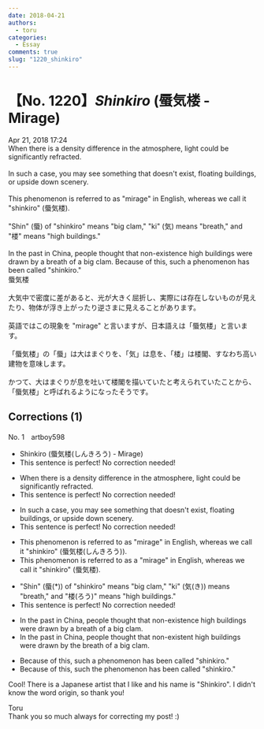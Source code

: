 ```yaml
---
date: 2018-04-21
authors:
  - toru
categories:
  - Essay
comments: true
slug: "1220_shinkiro"
---
```


# 【No. 1220】<strong><em>Shinkiro</em></strong> (蜃気楼 - Mirage)
<div class="date">Apr 21, 2018 17:24</div>
<div id="post"><div id="body_show_ori">
When there is a density difference in the atmosphere, light could be significantly refracted.<br/><br/>In such a case, you may see something that doesn't exist, floating buildings, or upside down scenery.<br/><br/>This phenomenon is referred to as "mirage" in English, whereas we call it "shinkiro" (蜃気楼).<br/><br/>"Shin" (蜃) of "shinkiro" means "big clam," "ki" (気) means "breath," and "楼" means "high buildings."<br/><br/>In the past in China, people thought that non-existence high buildings were drawn by a breath of a big clam. Because of this, such a phenomenon has been called "shinkiro."
</div></div>

<!-- more -->

<div id="post_ja"><div id="body_show_mo">
蜃気楼<br/><br/>大気中で密度に差があると、光が大きく屈折し、実際には存在しないものが見えたり、物体が浮き上がったり逆さまに見えることがあります。<br/><br/>英語ではこの現象を "mirage" と言いますが、日本語えは「蜃気楼」と言います。<br/><br/>「蜃気楼」の「蜃」は大はまぐりを、「気」は息を、「楼」は楼閣、すなわち高い建物を意味します。<br/><br/>かつて、大はまぐりが息を吐いて楼閣を描いていたと考えられていたことから、「蜃気楼」と呼ばれるようになったそうです。
</div></div>

## Corrections (1)
<div id="block"><div class="first_name"> No. 1　<span class="just_name">artboy598</span></div><div id="block2">
<ul class="correction_field">
<li class="incorrect">Shinkiro (蜃気楼(しんきろう) - Mirage)</li>
<li class="corrected perfect">This sentence is perfect! No correction needed!</li>
</ul>
<ul class="correction_field">
<li class="incorrect">When there is a density difference in the atmosphere, light could be significantly refracted.</li>
<li class="corrected perfect">This sentence is perfect! No correction needed!</li>
</ul>
<ul class="correction_field">
<li class="incorrect">In such a case, you may see something that doesn't exist, floating buildings, or upside down scenery.</li>
<li class="corrected perfect">This sentence is perfect! No correction needed!</li>
</ul>
<ul class="correction_field">
<li class="incorrect">This phenomenon is referred to as "mirage" in English, whereas we call it "shinkiro" (蜃気楼(しんきろう)).</li>
<li class="corrected correct">
This phenomenon is referred to as <span class="f_red">a</span> "mirage" in English, whereas we call it "shinkiro" (蜃気楼).
</li>
</ul>
<ul class="correction_field">
<li class="incorrect">"Shin" (蜃(*)) of "shinkiro" means "big clam," "ki" (気(き)) means "breath," and "楼(ろう)" means "high buildings."</li>
<li class="corrected perfect">This sentence is perfect! No correction needed!</li>
</ul>
<ul class="correction_field">
<li class="incorrect">In the past in China, people thought that non-existence high buildings were drawn by a breath of a big clam.</li>
<li class="corrected correct">
In the past in China, people thought that <span class="f_red">non-existent </span>high buildings were drawn by <span class="f_red">the </span>breath of a big clam.
</li>
</ul>
<ul class="correction_field">
<li class="incorrect">Because of this, such a phenomenon has been called "shinkiro."</li>
<li class="corrected correct">
Because of this, such <span class="f_red">the</span> phenomenon has been called "shinkiro."
</li>
</ul>
<p class="comment_small">
 Cool!  There is a Japanese artist that I like and his name is "Shinkiro".  I didn't know the word origin, so thank you!
</p>

</div><div class="name"><span class="just_name">Toru</span><br>
Thank you so much always for correcting my post! :)
</div>
</div>

